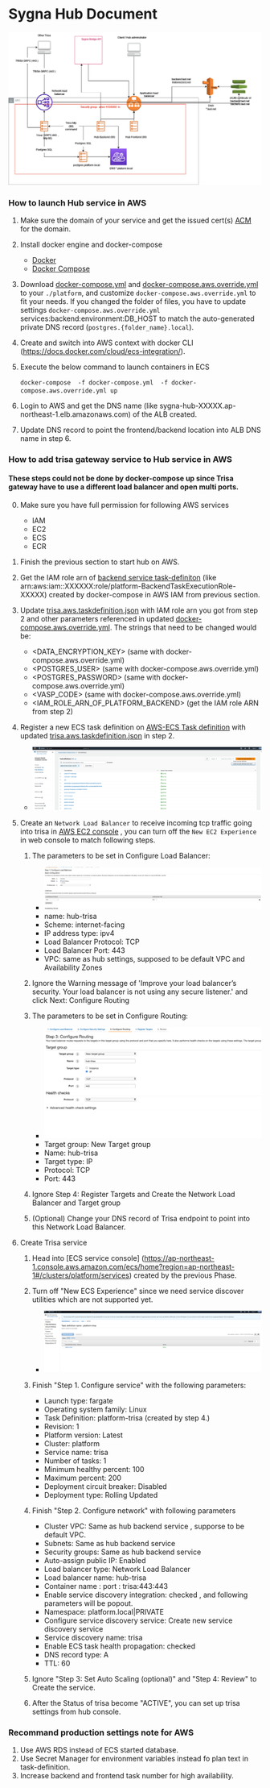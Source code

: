 # Sygna Hub Document 

![image](assets/hub_on_aws.jpg)

### How to launch Hub service in AWS

1. Make sure the domain of your service and get the issued cert(s) [ACM](https://docs.aws.amazon.com/acm/index.html) for the domain. 

2. Install docker engine and docker-compose
   * [Docker](https://docs.docker.com/engine/install/#server)
   * [Docker Compose](https://docs.docker.com/compose/install/)

3. Download [docker-compose.yml](docker-compose.yml) and [docker-compose.aws.override.yml](docker-compose.aws.override.yml) to your `./platform`, and customize `docker-compose.aws.override.yml` to fit your needs. If you changed the folder of files, you have to update settings `docker-compose.aws.override.yml` services:backend:environment:DB_HOST to match the auto-generated private DNS record (`postgres.{folder_name}.local`).

4. Create and switch into AWS context with docker CLI (https://docs.docker.com/cloud/ecs-integration/).

5. Execute the below command to launch containers in ECS

    ```
    docker-compose  -f docker-compose.yml  -f docker-compose.aws.override.yml up
    ```

6. Login to AWS and get the DNS name (like sygna-hub-XXXXX.ap-northeast-1.elb.amazonaws.com) of the ALB created.

7. Update DNS record to point the frontend/backend location into ALB DNS name in step 6.
### How to add trisa gateway service to Hub service in AWS
#### These steps could not be done by docker-compose up since Trisa gateway have to use a different load balancer and open multi ports.
0. Make sure you have full permission for following AWS services
    - IAM
    - EC2
    - ECS
    - ECR
1. Finish the previous section to start hub on AWS.

2. Get the IAM role arn of [backend service task-definiton](https://ap-northeast-1.console.aws.amazon.com/ecs/v2/task-definitions/platform-backend?status=ACTIVE&region=ap-northeast-1) (like arn:aws:iam::XXXXXX:role/platform-BackendTaskExecutionRole-XXXXX) created by docker-compose in AWS IAM from previous section.

3. Update [trisa.aws.taskdefinition.json](trisa.aws.taskdefinition.json) with IAM role arn  you got from step 2 and other parameters referenced in updated [docker-compose.aws.override.yml](docker-compose.aws.override.yml). The strings that need to be changed would be:
    - <DATA_ENCRYPTION_KEY> (same with docker-compose.aws.override.yml)
    - <POSTGRES_USER> (same with docker-compose.aws.override.yml)
    - <POSTGRES_PASSWORD> (same with docker-compose.aws.override.yml)
    - <VASP_CODE> (same with docker-compose.aws.override.yml)
    - <IAM_ROLE_ARN_OF_PLATFORM_BACKEND> (get the IAM role ARN from step 2)

4. Register a new ECS task definition on [AWS-ECS Task definition](https://ap-northeast-1.console.aws.amazon.com/ecs/home?region=ap-northeast-1#/taskDefinitions) with updated [trisa.aws.taskdefinition.json](trisa.aws.taskdefinition.json) in step 2.
    - ![image](assets/ECS_Create_task_definition_with_json.png)

5. Create an `Network Load Balancer` to receive incoming tcp traffic going into trisa in [AWS EC2 console](https://ap-northeast-1.console.aws.amazon.com/ec2/home?region=ap-northeast-1#LoadBalancers:sort=loadBalancerName) , you can turn off the `New EC2 Experience` in web console to match following steps.
    1. The parameters to be set in Configure Load Balancer:
        - ![image](assets/LB_step_1_configure_LB.png)
        - name: hub-trisa
        - Scheme: internet-facing
        - IP address type: ipv4
        - Load Balancer Protocol: TCP
        - Load Balancer Port: 443
        - VPC: same as hub settings, supposed to be default VPC and Availability Zones

    2. Ignore the Warning message of 'Improve your load balancer’s security. Your load balancer is not using any secure listener.' and click Next: Configure Routing
    
    3. The parameters to be set in Configure Routing:
        - ![image](assets/LB_step_3_configure_routing.png)
        - Target group: New Target group
        - Name: hub-trisa
        - Target type: IP
        - Protocol: TCP
        - Port: 443

    4. Ignore Step 4: Register Targets and Create the Network Load Balancer and Target group
    5. (Optional) Change your DNS record of Trisa endpoint to point into this Network Load Balancer.

6. Create Trisa service
    1. Head into [ECS service console] (https://ap-northeast-1.console.aws.amazon.com/ecs/home?region=ap-northeast-1#/clusters/platform/services) created by the previous Phase.
    2. Turn off "New ECS Experience" since we need service discover utilities which are not supported yet.
        - ![image](assets/ECS_Turn_off_new_ecs_experience.png)
    3. Finish "Step 1. Configure service" with the following parameters:
        - Launch type: fargate
        - Operating system family: Linux
        - Task Definition: platform-trisa (created by step 4.)
        - Revision: 1
        - Platform version: Latest
        - Cluster: platform
        - Service name: trisa 
        - Number of tasks: 1
        - Minimum healthy percent: 100
        - Maximum percent: 200
        - Deployment circuit breaker: Disabled
        - Deployment type: Rolling Updated 
    
    4. Finish "Step 2. Configure network" with following parameters
        - Cluster VPC: Same as hub backend service , supporse to be default VPC.
        - Subnets: Same as hub backend service
        - Security groups:  Same as hub backend service 
        - Auto-assign public IP: Enabled
        - Load balancer type: Network Load Balancer
        - Load balancer name: hub-trisa
        - Container name : port : trisa:443:443
        - Enable service discovery integration: checked , and following parameters will be popout.
        - Namespace: platform.local|PRIVATE
        - Configure service discovery service: Create new service discovery service
        - Service discovery name: trisa
        - Enable ECS task health propagation: checked
        - DNS record type: A
        - TTL: 60
    5. Ignore "Step 3: Set Auto Scaling (optional)" and "Step 4: Review" to Create the service.

    6. After the Status of trisa become  "ACTIVE", you can set up trisa settings from hub console. 

### Recommand production settings note for AWS 

 1. Use AWS RDS instead of ECS started database.
 2. Use Secret Manager for environment  variables instead fo plan text in task-definition.
 3. Increase backend and frontend task number for high availability.

